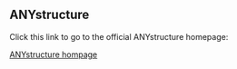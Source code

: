 ## ANYstructure

Click this link to go to the official ANYstructure homepage:

[ANYstructure hompage](https://sites.google.com/view/anystructure/start)
